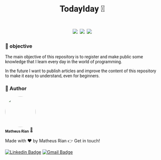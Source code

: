 
<h1 style="font-family: roboto;" align='center'>TodayIday 🚀</h1>

<h1 style="font-family: roboto;" align='center'>
  <img src='https://img.shields.io/static/v1?label=status&message=Development&color=ffd700&style=for-the-badge&logo=Aiqfome'></img>
  <img src='https://img.shields.io/static/v1?label=Evoluindo&message=Always&color=4169E1&style=for-the-badge&logo=Accenture'></img>
  <img src='https://img.shields.io/static/v1?label=TodayIday&message=2.0&color=2E8B57&style=for-the-badge&logo=Twoo'></img>
</h1>

### :pushpin: objective

<p style="font-family: roboto;">The main objective of this repository is to register and make public some knowledge that I learn every day in the world of programming.</p> <p style="font-family: roboto;">In the future I want to publish articles and improve the content of this repository to make it easy to understand, even for beginners.</p>

### :trident: Author 

<a href="https://www.linkedin.com/in/matheus-rian-19b81a183/">
 <img style="border-radius: 50%;" src="https://avatars0.githubusercontent.com/u/53922139?s=460&u=78916fa8ef722becba440780b3f5756e66507bb7&v=4" width="100px;" alt=""/>
 <br />
 <sub><b>Matheus Rian</b></sub></a> <a href="https://www.linkedin.com/in/matheus-rian-19b81a183/" title="MatheusRian">🚀</a>


Made with ❤️ by Matheus Rian :point_right: Get in touch!

[![Linkedin Badge](https://img.shields.io/badge/-Matheus-blue?style=flat-square&logo=Linkedin&logoColor=white&link=https://www.linkedin.com/in/tgmarinho/)](https://www.linkedin.com/in/matheus-rian-19b81a183/) [![Gmail Badge](https://img.shields.io/badge/-souzamatheusrian@gmail.com-c14438?style=flat-square&logo=Gmail&logoColor=white&link=mailto:souzamatheusrian@gmail.com)](souzamatheusrian@gmail.com)
